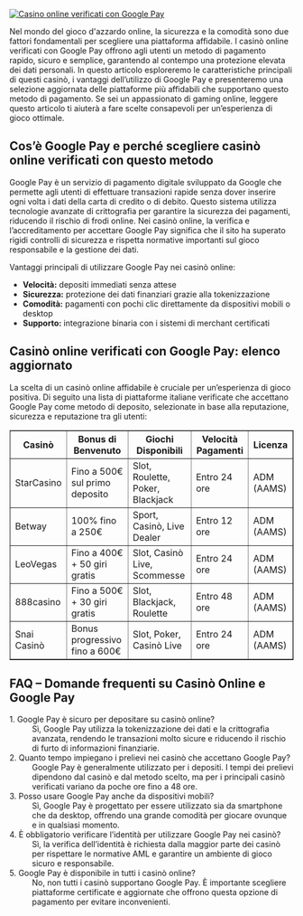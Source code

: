[![Casino online verificati con Google Pay](https://123-caf.pages.dev/gitsignup.png)](https://vrmoo.ru/Bt82HjjY)

<p>Nel mondo del gioco d'azzardo online, la sicurezza e la comodità sono due fattori fondamentali per scegliere una piattaforma affidabile. I casinò online verificati con Google Pay offrono agli utenti un metodo di pagamento rapido, sicuro e semplice, garantendo al contempo una protezione elevata dei dati personali. In questo articolo esploreremo le caratteristiche principali di questi casinò, i vantaggi dell’utilizzo di Google Pay e presenteremo una selezione aggiornata delle piattaforme più affidabili che supportano questo metodo di pagamento. Se sei un appassionato di gaming online, leggere questo articolo ti aiuterà a fare scelte consapevoli per un’esperienza di gioco ottimale.</p>  <h2>Cos’è Google Pay e perché scegliere casinò online verificati con questo metodo</h2> <p>Google Pay è un servizio di pagamento digitale sviluppato da Google che permette agli utenti di effettuare transazioni rapide senza dover inserire ogni volta i dati della carta di credito o di debito. Questo sistema utilizza tecnologie avanzate di crittografia per garantire la sicurezza dei pagamenti, riducendo il rischio di frodi online. Nei casinò online, la verifica e l’accreditamento per accettare Google Pay significa che il sito ha superato rigidi controlli di sicurezza e rispetta normative importanti sul gioco responsabile e la gestione dei dati.</p> <p>Vantaggi principali di utilizzare Google Pay nei casinò online:</p> <ul> <li><strong>Velocità:</strong> depositi immediati senza attese</li> <li><strong>Sicurezza:</strong> protezione dei dati finanziari grazie alla tokenizzazione</li> <li><strong>Comodità:</strong> pagamenti con pochi clic direttamente da dispositivi mobili o desktop</li> <li><strong>Supporto:</strong> integrazione binaria con i sistemi di merchant certificati</li> </ul>  <h2>Casinò online verificati con Google Pay: elenco aggiornato</h2> <p>La scelta di un casinò online affidabile è cruciale per un’esperienza di gioco positiva. Di seguito una lista di piattaforme italiane verificate che accettano Google Pay come metodo di deposito, selezionate in base alla reputazione, sicurezza e reputazione tra gli utenti:</p>  <table border="1" cellpadding="8" cellspacing="0" style="border-collapse: collapse; width: 100%;"> <thead> <tr> <th>Casinò</th> <th>Bonus di Benvenuto</th> <th>Giochi Disponibili</th> <th>Velocità Pagamenti</th> <th>Licenza</th> </tr> </thead> <tbody> <tr> <td>StarCasino</td> <td>Fino a 500€ sul primo deposito</td> <td>Slot, Roulette, Poker, Blackjack</td> <td>Entro 24 ore</td> <td>ADM (AAMS)</td> </tr> <tr> <td>Betway</td> <td>100% fino a 250€</td> <td>Sport, Casinò, Live Dealer</td> <td>Entro 12 ore</td> <td>ADM (AAMS)</td> </tr> <tr> <td>LeoVegas</td> <td>Fino a 400€ + 50 giri gratis</td> <td>Slot, Casinò Live, Scommesse</td> <td>Entro 24 ore</td> <td>ADM (AAMS)</td> </tr> <tr> <td>888casino</td> <td>Fino a 500€ + 30 giri gratis</td> <td>Slot, Blackjack, Roulette</td> <td>Entro 48 ore</td> <td>ADM (AAMS)</td> </tr> <tr> <td>Snai Casinò</td> <td>Bonus progressivo fino a 600€</td> <td>Slot, Poker, Casinò Live</td> <td>Entro 24 ore</td> <td>ADM (AAMS)</td> </tr> </tbody> </table>  <h2>FAQ – Domande frequenti su Casinò Online e Google Pay</h2> <dl> <dt>1. Google Pay è sicuro per depositare su casinò online?</dt> <dd>Sì, Google Pay utilizza la tokenizzazione dei dati e la crittografia avanzata, rendendo le transazioni molto sicure e riducendo il rischio di furto di informazioni finanziarie.</dd>  <dt>2. Quanto tempo impiegano i prelievi nei casinò che accettano Google Pay?</dt> <dd>Google Pay è generalmente utilizzato per i depositi. I tempi dei prelievi dipendono dal casinò e dal metodo scelto, ma per i principali casinò verificati variano da poche ore fino a 48 ore.</dd>  <dt>3. Posso usare Google Pay anche da dispositivi mobili?</dt> <dd>Sì, Google Pay è progettato per essere utilizzato sia da smartphone che da desktop, offrendo una grande comodità per giocare ovunque e in qualsiasi momento.</dd>  <dt>4. È obbligatorio verificare l’identità per utilizzare Google Pay nei casinò?</dt> <dd>Sì, la verifica dell’identità è richiesta dalla maggior parte dei casinò per rispettare le normative AML e garantire un ambiente di gioco sicuro e responsabile.</dd>  <dt>5. Google Pay è disponibile in tutti i casinò online?</dt> <dd>No, non tutti i casinò supportano Google Pay. È importante scegliere piattaforme certificate e aggiornate che offrono questa opzione di pagamento per evitare inconvenienti.</dd> </dl>